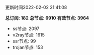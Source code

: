 更新时间2022-02-02 21:41:08

**总订阅: 182**
**总节点: 6910**
**有效节点: 3964**
- ss节点: 2097
- v2ray节点: 1615
- ssr节点: 99
- trojan节点: 153
